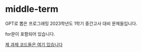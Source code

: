 # middle-term

GPT로 뽑은 프로그래밍 2023학년도 1학기 중간고사 대비 문제들입니다.

for문이 포함되어 있습니다.

[제 과제 코드들은 여기 있습니다](https://github.com/BetaTester772/hasJava)
